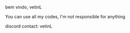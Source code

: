 bem vindo, vetinL 

You can use all my codes, I'm not responsible for anything

discord contact: vetinL
